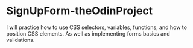 # SignUpForm-theOdinProject

I will practice how to use CSS selectors, variables, functions, and how to position CSS elements. As well as implementing forms basics and validations. 